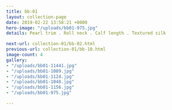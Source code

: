```yaml
---
title: bb:01
layout: collection-page
date: 2019-02-22 13:58:21 +0000
hero-image: "/uploads/bb01-975.jpg"
details: Pearl trim . Roll neck . Calf length . Textured silk

next-url: collection-01/bb-02.html
previous-url: collection-01/bb-10.html
image-count: 4
gallery:
- "/uploads/bb01-11441.jpg"
- "/uploads/bb01-1089.jpg"
- "/uploads/bb01-1124.jpg"
- "/uploads/bb01-1048.jpg"
- "/uploads/bb01-1156.jpg"
- "/uploads/bb01-975.jpg"

---
```

